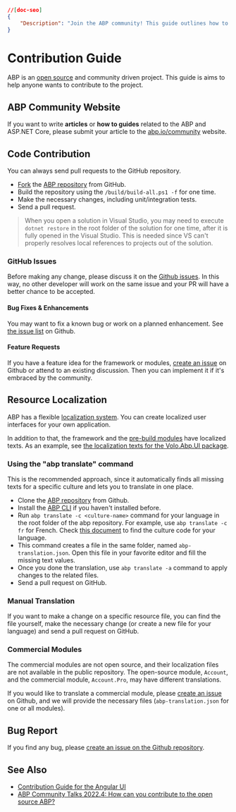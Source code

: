 ```json
//[doc-seo]
{
    "Description": "Join the ABP community! This guide outlines how to contribute code and articles to enhance the ABP Framework."
}
```

# Contribution Guide

ABP is an [open source](https://github.com/abpframework) and community driven project. This guide is aims to help anyone wants to contribute to the project.

## ABP Community Website

If you want to write **articles** or **how to guides** related to the ABP and ASP.NET Core, please submit your article to the [abp.io/community](https://abp.io/community/) website.

## Code Contribution

You can always send pull requests to the GitHub repository.

- [Fork](https://docs.github.com/en/free-pro-team@latest/github/getting-started-with-github/fork-a-repo) the [ABP repository](https://github.com/abpframework/abp/) from GitHub.
- Build the repository using the `/build/build-all.ps1 -f` for one time.
- Make the necessary changes, including unit/integration tests.
- Send a pull request.

> When you open a solution in Visual Studio, you may need to execute `dotnet restore` in the root folder of the solution for one time, after it is fully opened in the Visual Studio. This is needed since VS can't properly resolves local references to projects out of the solution.

### GitHub Issues

Before making any change, please discuss it on the [Github issues](https://github.com/abpframework/abp/issues). In this way, no other developer will work on the same issue and your PR will have a better chance to be accepted.

#### Bug Fixes & Enhancements

You may want to fix a known bug or work on a planned enhancement. See [the issue list](https://github.com/abpframework/abp/issues) on Github.

#### Feature Requests

If you have a feature idea for the framework or modules, [create an issue](https://github.com/abpframework/abp/issues/new) on Github or attend to an existing discussion. Then you can implement it if it's embraced by the community.

## Resource Localization

ABP has a flexible [localization system](../framework/fundamentals/localization.md). You can create localized user interfaces for your own application.

In addition to that, the framework and the [pre-build modules](../modules) have localized texts. As an example, see [the localization texts for the Volo.Abp.UI package](https://github.com/abpframework/abp/blob/master/framework/src/Volo.Abp.UI/Localization/Resources/AbpUi/en.json). 

### Using the "abp translate" command

This is the recommended approach, since it automatically finds all missing texts for a specific culture and lets you to translate in one place.

* Clone the [ABP repository](https://github.com/abpframework/abp/) from Github.
* Install the [ABP CLI](../cli/index.md) if you haven't installed before.
* Run `abp translate -c <culture-name>` command for your language in the root folder of the abp repository. For example, use `abp translate -c fr` for French. Check [this document](https://docs.microsoft.com/en-us/bingmaps/rest-services/common-parameters-and-types/supported-culture-codes) to find the culture code for your language.
* This command creates a file in the same folder, named `abp-translation.json`. Open this file in your favorite editor and fill the missing text values.
* Once you done the translation, use `abp translate -a` command to apply changes to the related files.
* Send a pull request on GitHub.

### Manual Translation

If you want to make a change on a specific resource file, you can find the file yourself, make the necessary change (or create a new file for your language) and send a pull request on GitHub.

### Commercial Modules

The commercial modules are not open source, and their localization files are not available in the public repository. The open-source module, `Account`, and the commercial module, `Account.Pro`, may have different translations. 

If you would like to translate a commercial module, please [create an issue](https://github.com/abpframework/abp/issues/new) on Github, and we will provide the necessary files (`abp-translation.json` for one or all modules).

## Bug Report

If you find any bug, please [create an issue on the Github repository](https://github.com/abpframework/abp/issues/new).

## See Also

* [Contribution Guide for the Angular UI](angular-ui.md)
* [ABP Community Talks 2022.4: How can you contribute to the open source ABP?](https://www.youtube.com/watch?v=Wz4Z-O-YoPg&list=PLsNclT2aHJcOsPustEkzG6DywiO8eh0lB)
